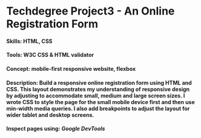 # Techdegree Project3 - An Online Registration Form
#### Skills: HTML, CSS
#### Tools: W3C CSS & HTML validator
#### Concept: mobile-first responsive website, flexbox
#### Description: Build a responsive online registration form using HTML and CSS. This layout demonstrates my understanding of responsive design by adjusting to accommodate small, medium and large screen sizes. I wrote CSS to style the page for the small mobile device first and then use min-width media queries. I also add breakpoints to adjust the layout for wider tablet and desktop screens. 


#### Inspect pages using: **_Google DevTools_**